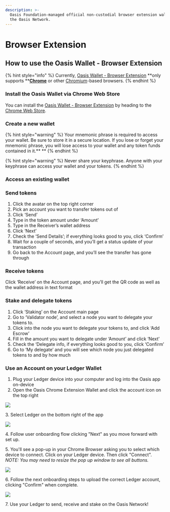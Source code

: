 ```yaml
---
description: >-
  Oasis Foundation-managed official non-custodial browser extension wallet for
  the Oasis Network.
---
```


# Browser Extension

## **How to use the Oasis Wallet - Browser Extension**

{% hint style="info" %}
Currently, [Oasis Wallet - Browser Extension](https://github.com/oasisprotocol/oasis-wallet-ext) **only supports **[**Chrome**](https://www.google.com/chrome/) or other [Chromium](https://www.chromium.org/Home)-based browsers.
{% endhint %}

### Install the Oasis Wallet via Chrome Web Store

You can install the [Oasis Wallet - Browser Extension](https://github.com/oasisprotocol/oasis-wallet-ext) by heading to the [Chrome Web Store](https://chrome.google.com/webstore/detail/oasis-wallet/ppdadbejkmjnefldpcdjhnkpbjkikoip).

### Create a new wallet

{% hint style="warning" %}
Your mnemonic phrase is required to access your wallet. Be sure to store it in a secure location. If you lose or forget your mnemonic phrase, you will lose access to your wallet and any token funds contained in it.** **
{% endhint %}

{% hint style="warning" %}
Never share your keyphrase. Anyone with your keyphrase can access your wallet and your tokens.
{% endhint %}

### **Access an existing wallet**

### Send tokens

1. Click the avatar on the top right corner
2. Pick an account you want to transfer tokens out of
3. Click ‘Send’
4. Type in the token amount under ‘Amount’
5. Type in the Receiver’s wallet address
6. Click ‘Next’
7. Check the ‘Send Details’; if everything looks good to you, click ‘Confirm’
8. Wait for a couple of seconds, and you’ll get a status update of your transaction
9. Go back to the Account page, and you’ll see the transfer has gone through

### **Receive tokens**

Click ‘Receive’ on the Account page, and you’ll get the QR code as well as the wallet address in text format

### **Stake and delegate tokens**

1. Click ‘Staking’ on the Account main page
2. Go to ‘Validator node’, and select a node you want to delegate your tokens to.
3. Click into the node you want to delegate your tokens to, and click ‘Add Escrow’
4. Fill in the amount you want to delegate under ‘Amount’ and click ‘Next’
5. Check the ‘Delegate info, if everything looks good to you, click ‘Confirm’
6. Go to ‘My delegate’ and you will see which node you just delegated tokens to and by how much

### **Use an Account on your Ledger Wallet**

1. Plug your Ledger device into your computer and log into the Oasis app on-device
2. Open the Oasis Chrome Extension Wallet and click the account icon on the top right

![](https://lh5.googleusercontent.com/G-VEJxeQE5bGT4a\_qp90nfNXYzILJCIE06rebBL-Vn84vM7wYePH1t6HXg0ftYExh3om0h1U1bQKdb2ugH5lAsp13U3Sey6GYLHqZOhyrCJpvyb\_TQSqgbHWv3McJ1RRFOlSaNXe=s0)

3\. Select Ledger on the bottom right of the app

![](https://lh5.googleusercontent.com/YeL\_fvzjKgYYyAW7n23bhNG\_fMuH7GCZipCHjmU54JS6x1aYqZQt3U6IWIX6MH37lXWAgp0JkNQhFEiUz6wbXbvQnznxRIlU1IfIiLwWhMlXE1l7cCS3tyxd-SigkWh3wCaEi5XW=s0)

4\. Follow user onboarding flow clicking "Next" as you move forward with set up.&#x20;

5\. You'll see a pop-up in your Chrome Browser asking you to select  which device to connect. Click on your Ledger device. Then click "Connect". _NOTE: You may need to resize the pop up window to see all buttons._

![](https://lh4.googleusercontent.com/fsF76p-M1qFVV5\_xR4-HbAWesQ\_CoLQCmdYV0Lh76zSnKgpPdvaJdLDRwr-Ul8-BE7\_h4YyXurvo4pVS\_dn\_IccPFKDi9ZLllqpOXE6Frt-IwjaRn2A0z7Uuz7YZ6FaUizwU3ju4=s0)

6\. Follow the next onboarding steps to upload the correct Ledger account, clicking "Confirm" when complete.&#x20;

![](https://lh3.googleusercontent.com/OBNIGOlGe5xD3FRO20OHcBPqAG4wSkTly60Ye8N5fRod06AgqDVVtj5mfPvvdifC9xxw6ENFS0ZzQrOaD3v53f42xOhdwijV97w2HDRDY2a1SzP9CRP9mohRuVRcIxpRmYA5otka=s0)

7\. Use your Ledger to send, receive and stake on the Oasis Network!&#x20;
